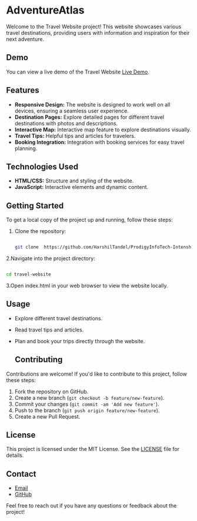# AdventureAtlas

Welcome to the Travel Website project! This website showcases various travel destinations, providing users with information and inspiration for their next adventure.

## Demo

You can view a live demo of the Travel Website [Live Demo](https://adventure-atls.netlify.app/).

## Features

- **Responsive Design:** The website is designed to work well on all devices, ensuring a seamless user experience.
- **Destination Pages:** Explore detailed pages for different travel destinations with photos and descriptions.
- **Interactive Map:** Interactive map feature to explore destinations visually.
- **Travel Tips:** Helpful tips and articles for travelers.
- **Booking Integration:** Integration with booking services for easy travel planning.

## Technologies Used

- **HTML/CSS:** Structure and styling of the website.
- **JavaScript:** Interactive elements and dynamic content.

## Getting Started

To get a local copy of the project up and running, follow these steps:

1. Clone the repository:

    ```bash
   
   git clone  https://github.com/HarshilTandel/ProdigyInfoTech-Intenship.git
   ```
   
2.Navigate into the project directory:

 ```bash

cd travel-website
 ```

3.Open index.html in your web browser to view the website locally.

## Usage

- Explore different travel destinations.
- Read travel tips and articles.
- Plan and book your trips directly through the website.

  ## Contributing

Contributions are welcome! If you'd like to contribute to this project, follow these steps:

1. Fork the repository on GitHub.
2. Create a new branch (`git checkout -b feature/new-feature`).
3. Commit your changes (`git commit -am 'Add new feature'`).
4. Push to the branch (`git push origin feature/new-feature`).
5. Create a new Pull Request.

## License

This project is licensed under the MIT License. See the [LICENSE](LICENSE) file for details.

## Contact

- [Email](harshil.tndll@gmail.com)
- [GitHub](https://github.com/HarshilTandel)

Feel free to reach out if you have any questions or feedback about the project!

